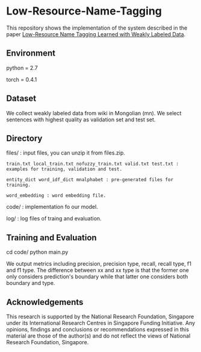 # Low-Resource-Name-Tagging

This repository shows the implementation of the system described in the paper 
[Low-Resource Name Tagging Learned with Weakly Labeled Data](https://www.aclweb.org/anthology/D19-1025.pdf).

## Environment

python = 2.7

torch = 0.4.1


## Dataset

We collect weakly labeled data from wiki in Mongolian (mn). We select sentences with highest quality as validation set and test set.

## Directory

files/ : input files, you can unzip it from files.zip.

    train.txt local_train.txt nofuzzy_train.txt valid.txt test.txt : examples for training, validation and test.

    entity_dict word_idf_dict mnalphabet : pre-generated files for training.

    word_embedding : word embedding file.

code/ : implementation fo our model.

log/ : log files of traing and evaluation.

## Training and Evaluation

cd code/
python main.py

We output metrics including precision, precision type, recall, recall type, f1 and f1 type. The difference between xx and xx type is that the former one only considers prediction's boundary while that latter one considers both boundary and type.

## Acknowledgements
This research is supported by the National Research Foundation, Singapore under its International Research Centres in Singapore Funding Initiative. Any opinions, findings and conclusions or recommendations expressed in this material are those of the author(s) and do not reflect the views of National Research Foundation, Singapore.
